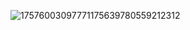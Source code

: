 ![17576003097771175639780559212312](https://github.com/user-attachments/assets/5b717b2f-6208-45c0-9721-97f18934666d)
